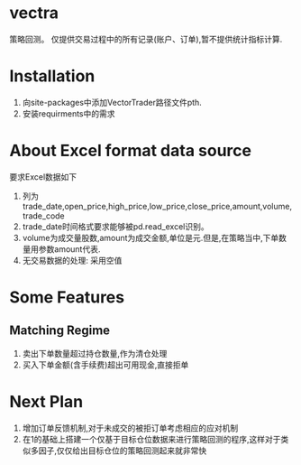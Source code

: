 # vectra
策略回测。
仅提供交易过程中的所有记录(账户、订单),暂不提供统计指标计算.

# Installation
1. 向site-packages中添加VectorTrader路径文件pth.
2. 安装requirments中的需求

# About Excel format data source
要求Excel数据如下
1. 列为trade\_date,open\_price,high\_price,low\_price,close\_price,amount,volume,trade\_code
2. trade\_date时间格式要求能够被pd.read_excel识别。
3. volume为成交量股数,amount为成交金额,单位是元.但是,在策略当中,下单数量用参数amount代表.
4. 无交易数据的处理: 采用空值

# Some Features
## Matching Regime
1. 卖出下单数量超过持仓数量,作为清仓处理
2. 买入下单金额(含手续费)超出可用现金,直接拒单

# Next Plan
1. 增加订单反馈机制,对于未成交的被拒订单考虑相应的应对机制
2. 在1的基础上搭建一个仅基于目标仓位数据来进行策略回测的程序,这样对于类似多因子,仅仅给出目标仓位的策略回测起来就非常快